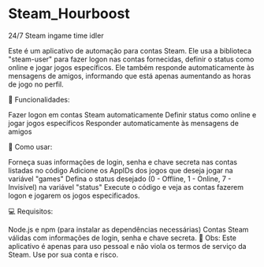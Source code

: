 # Steam_Hourboost
24/7 Steam ingame time idler

Este é um aplicativo de automação para contas Steam. Ele usa a biblioteca "steam-user" para fazer logon nas contas fornecidas, definir o status como online e jogar jogos específicos. Ele também responde automaticamente às mensagens de amigos, informando que está apenas aumentando as horas de jogo no perfil.

🚀 Funcionalidades:

Fazer logon em contas Steam automaticamente
Definir status como online e jogar jogos específicos
Responder automaticamente às mensagens de amigos

🔧 Como usar:

Forneça suas informações de login, senha e chave secreta nas contas listadas no código
Adicione os AppIDs dos jogos que deseja jogar na variável "games"
Defina o status desejado (0 - Offline, 1 - Online, 7 - Invisível) na variável "status"
Execute o código e veja as contas fazerem logon e jogarem os jogos especificados.

💻 Requisitos:

Node.js e npm (para instalar as dependências necessárias)
Contas Steam válidas com informações de login, senha e chave secreta.
📝 Obs: Este aplicativo é apenas para uso pessoal e não viola os termos de serviço da Steam. Use por sua conta e risco.
